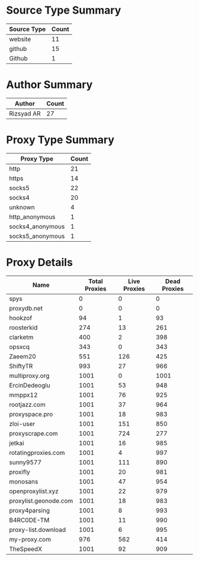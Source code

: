 # Source Type Summary

| Source Type | Count |
|-------------|-------|
| website | 11 |
| github | 15 |
| Github | 1 |


# Author Summary

| Author | Count |
|--------|-------|
| Rizsyad AR | 27 |


# Proxy Type Summary

| Proxy Type | Count |
|------------|-------|
| http | 21 |
| https | 14 |
| socks5 | 22 |
| socks4 | 20 |
| unknown | 4 |
| http_anonymous | 1 |
| socks4_anonymous | 1 |
| socks5_anonymous | 1 |


# Proxy Details

| Name | Total Proxies | Live Proxies | Dead Proxies |
|------|---------------|--------------|---------------|
| spys | 0 | 0 | 0 |
| proxydb.net | 0 | 0 | 0 |
| hookzof | 94 | 1 | 93 |
| roosterkid | 274 | 13 | 261 |
| clarketm | 400 | 2 | 398 |
| opsxcq | 343 | 0 | 343 |
| Zaeem20 | 551 | 126 | 425 |
| ShiftyTR | 993 | 27 | 966 |
| multiproxy.org | 1001 | 0 | 1001 |
| ErcinDedeoglu | 1001 | 53 | 948 |
| mmppx12 | 1001 | 76 | 925 |
| rootjazz.com | 1001 | 37 | 964 |
| proxyspace.pro | 1001 | 18 | 983 |
| zloi-user | 1001 | 151 | 850 |
| proxyscrape.com | 1001 | 724 | 277 |
| jetkai | 1001 | 16 | 985 |
| rotatingproxies.com | 1001 | 4 | 997 |
| sunny9577 | 1001 | 111 | 890 |
| proxifly | 1001 | 20 | 981 |
| monosans | 1001 | 47 | 954 |
| openproxylist.xyz | 1001 | 22 | 979 |
| proxylist.geonode.com | 1001 | 18 | 983 |
| proxy4parsing | 1001 | 8 | 993 |
| B4RC0DE-TM | 1001 | 11 | 990 |
| proxy-list.download | 1001 | 6 | 995 |
| my-proxy.com | 976 | 562 | 414 |
| TheSpeedX | 1001 | 92 | 909 |
